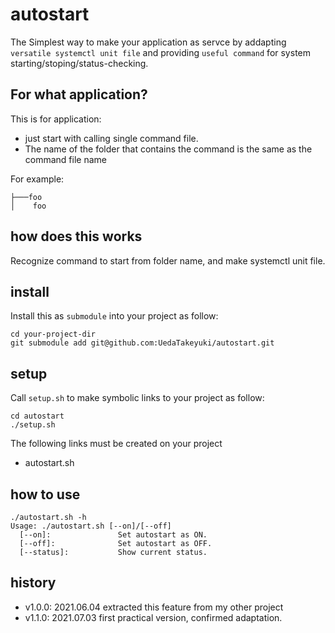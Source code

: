 # autostart
The Simplest way to make your application as servce by addapting ``versatile systemctl unit file`` and providing ``useful command`` for system starting/stoping/status-checking.

## For what application?
This is for application:

- just start with calling single command file.
- The name of the folder that contains the command is the same as the command file name

For example:

```
├───foo
│    foo

```

## how does this works
Recognize command to start from folder name, and make systemctl unit file.


## install
Install this as ``submodule`` into your project as follow:

```
cd your-project-dir
git submodule add git@github.com:UedaTakeyuki/autostart.git
```

## setup
Call ``setup.sh`` to make symbolic links to your project as follow:

```
cd autostart
./setup.sh
```

The following links must be created on your project

- autostart.sh

## how to use
```
./autostart.sh -h
Usage: ./autostart.sh [--on]/[--off]
  [--on]:               Set autostart as ON. 
  [--off]:              Set autostart as OFF. 
  [--status]:           Show current status. 
```

## history
- v1.0.0: 2021.06.04 extracted this feature from my other project
- v1.1.0: 2021.07.03 first practical version, confirmed adaptation.
